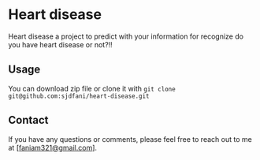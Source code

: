 # Heart disease

Heart disease a project to predict with your information for recognize do you have heart disease or not?!!

## Usage

You can download zip file or clone it with `git clone git@github.com:sjdfani/heart-disease.git`

## Contact

If you have any questions or comments, please feel free to reach out to me at [faniam321@gmail.com].
